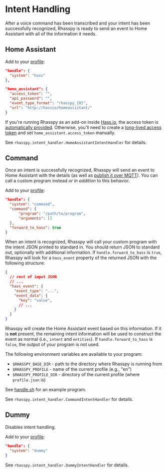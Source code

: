 # Intent Handling

After a voice command has been transcribed and your intent has been successfully recognized, Rhasspy is ready to send an event to Home Assistant with all of the information it needs.

## Home Assistant

Add to your [profile](profiles.md):

```json
"handle": {
  "system": "hass"
},

"home_assistant": {
  "access_token": "",
  "api_password": "",
  "event_type_format": "rhasspy_{0}",
  "url": "http://hassio/homeassistant/"
}
```

If you're running Rhasspy as an add-on inside [Hass.io](https://www.home-assistant.io/hassio/), the access token is [automatically provided](https://developers.home-assistant.io/docs/en/hassio_addon_communication.html#hassio-api). Otherwise, you'll need to create a [long-lived access token](https://www.home-assistant.io/docs/authentication/) and set `home_assistant.access_token` manually.

See `rhasspy.intent_handler.HomeAssistantIntentHandler` for details.

## Command

Once an intent is successfully recognized, Rhasspy will send an event to Home Assistant with the details (as well as [publish it over MQTT](https://docs.snips.ai/reference/dialogue#intent)). You can call a custom program instead *or in addition* to this behavior.
    
Add to your [profile](profiles.md):

```json
"handle": {
  "system": "command",
  "command": {
      "program": "/path/to/program",
      "arguments": []
  },
  "forward_to_hass": true
}
```

When an intent is recognized, Rhasspy will call your custom program with the intent JSON printed to standard in. You should return JSON to standard out, optionally with additional information. If `handle.forward_to_hass` is `true`, Rhasspy will look for a `hass_event` property of the returned JSON with the following structure:

```json
{
  // rest of input JSON
  // ...
  "hass_event": {
    "event_type": "...",
    "event_data": {
      "key": "value",
      // ...
    }
  }
}
```
    
Rhasspy will create the Home Assistant event based on this information. If it is **not** present, the remaining intent information will be used to construct the event as normal (i.e., `intent` and `entities`). If `handle.forward_to_hass` is `false`, the output of your program is not used.

The following environment variables are available to your program:

* `$RHASSPY_BASE_DIR` - path to the directory where Rhasspy is running from
* `$RHASSPY_PROFILE` - name of the current profile (e.g., "en")
* `$RHASSPY_PROFILE_DIR` - directory of the current profile (where `profile.json` is)

See [handle.sh](https://github.com/synesthesiam/rhasspy/blob/master/bin/mock-commands/handle.sh) for an example program.

See `rhasspy.intent_handler.CommandIntentHandler` for details.

## Dummy

Disables intent handling.

Add to your [profile](profiles.md):

```json
"handle": {
  "system": "dummy"
}
```

See `rhasspy.intent_handler.DummyIntentHandler` for details.
